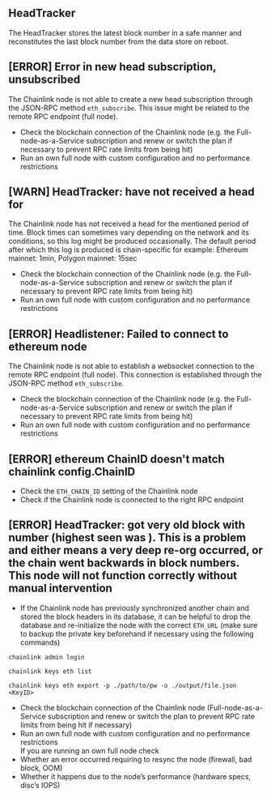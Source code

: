 ## HeadTracker

The HeadTracker stores the latest block number in a safe manner and reconstitutes the last block number from the data store on reboot.

## [ERROR] Error in new head subscription, unsubscribed
The Chainlink node is not able to create a new head subscription through the JSON-RPC method `eth_subscribe`. This issue might be related to the remote RPC endpoint (full node). 
- Check the blockchain connection of the Chainlink node (e.g. the Full-node-as-a-Service subscription and renew or switch the plan if necessary to prevent RPC rate limits from being hit)
- Run an own full node with custom configuration and no performance restrictions

## [WARN] HeadTracker: have not received a head for 
The Chainlink node has not received a head for the mentioned period of time. Block times can sometimes vary depending on the network and its conditions, so this log might be produced occasionally. The default period after which this log is produced is chain-specific for example: Ethereum mainnet: 1min, Polygon mainnet: 15sec
- Check the blockchain connection of the Chainlink node (e.g. the Full-node-as-a-Service subscription and renew or switch the plan if necessary to prevent RPC rate limits from being hit)
- Run an own full node with custom configuration and no performance restrictions

## [ERROR] Headlistener: Failed to connect to ethereum node
The Chainlink node is not able to establish a websocket connection to the remote RPC endpoint (full node). This connection is established through the JSON-RPC method `eth_subscribe`.
- Check the blockchain connection of the Chainlink node (e.g. the Full-node-as-a-Service subscription and renew or switch the plan if necessary to prevent RPC rate limits from being hit)
- Run an own full node with custom configuration and no performance restrictions

## [ERROR] ethereum ChainID doesn't match chainlink config.ChainID
- Check the `ETH_CHAIN_ID` setting of the Chainlink node
- Check if the Chainlink node is connected to the right RPC endpoint

## [ERROR] HeadTracker: got very old block with number (highest seen was ). This is a problem and either means a very deep re-org occurred, or the chain went backwards in block numbers. This node will not function correctly without manual intervention
- If the Chainlink node has previously synchronized another chain and stored the block headers in its database, it can be helpful to drop the database and re-initialize the node with the correct `ETH_URL` (make sure to backup the private key beforehand if necessary using the following commands)
```
chainlink admin login

chainlink keys eth list

chainlink keys eth export -p ./path/to/pw -o ./output/file.json <KeyID>
```
- Check the blockchain connection of the Chainlink node (Full-node-as-a-Service subscription and renew or switch the plan to prevent RPC rate limits from being hit if necessary)
- Run an own full node with custom configuration and no performance restrictions  
If you are running an own full node check
- Whether an error occurred requiring to resync the node (firewall, bad block, OOM)
- Whether it happens due to the node’s performance (hardware specs, disc’s IOPS)
